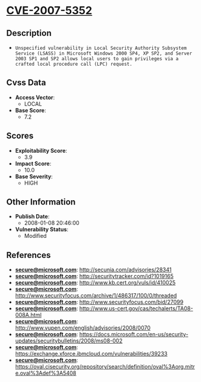 
# [CVE-2007-5352](https://cve.mitre.org/cgi-bin/cvename.cgi?name=CVE-2007-5352)

## Description

- `Unspecified vulnerability in Local Security Authority Subsystem Service (LSASS) in Microsoft Windows 2000 SP4, XP SP2, and Server 2003 SP1 and SP2 allows local users to gain privileges via a crafted local procedure call (LPC) request.`

## Cvss Data

- **Access Vector**:
  - LOCAL
- **Base Score**:
  - 7.2

## Scores

- **Exploitability Score**:
  - 3.9
- **Impact Score**:
  - 10.0
- **Base Severity**:
  - HIGH

## Other Information

- **Publish Date**:
  - 2008-01-08 20:46:00
- **Vulnerability Status**:
  - Modified

## References

- **secure@microsoft.com**: http://secunia.com/advisories/28341
- **secure@microsoft.com**: http://securitytracker.com/id?1019165
- **secure@microsoft.com**: http://www.kb.cert.org/vuls/id/410025
- **secure@microsoft.com**: http://www.securityfocus.com/archive/1/486317/100/0/threaded
- **secure@microsoft.com**: http://www.securityfocus.com/bid/27099
- **secure@microsoft.com**: http://www.us-cert.gov/cas/techalerts/TA08-008A.html
- **secure@microsoft.com**: http://www.vupen.com/english/advisories/2008/0070
- **secure@microsoft.com**: https://docs.microsoft.com/en-us/security-updates/securitybulletins/2008/ms08-002
- **secure@microsoft.com**: https://exchange.xforce.ibmcloud.com/vulnerabilities/39233
- **secure@microsoft.com**: https://oval.cisecurity.org/repository/search/definition/oval%3Aorg.mitre.oval%3Adef%3A5408
